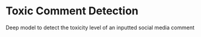 # Toxic Comment Detection #
Deep model to detect the toxicity level of an inputted social media comment

